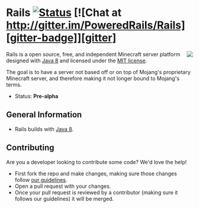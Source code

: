 Rails [![Status][travis-badge]][travis] [![Chat at http://gitter.im/PoweredRails/Rails][gitter-badge]][gitter]
=================

<img align="right" src="https://avatars2.githubusercontent.com/u/12877088?s=200">

Rails is a open source, free, and independent Minecraft server platform designed with [Java 8] and licensed under the [MIT license]. 

The goal is to have a server not based off or on top of Mojang's proprietary Minecraft server, and therefore making it not longer bound to Mojang's terms.

 * Status: __Pre-alpha__

## General Information
* Rails builds with [Java 8].

## Contributing
Are you a developer looking to contribute some code? We'd love the help!
* First fork the repo and make changes, making sure those changes follow [our guidelines](CONTRIBUTING.MD).
* Open a pull request with your changes.
* Once your pull request is reviewed by a contributor (making sure it follows our guidelines) it will be merged.

[MIT license]: https://opensource.org/licenses/MIT
[Java 8]: http://www.oracle.com/technetwork/java/javase/overview/java8-2100321.html
[gitter]: https://gitter.im/PoweredRails/Rails
[gitter-badge]: https://badges.gitter.im/Join%20Chat.svg
[travis]: https://travis-ci.org/PoweredRails/Rails
[travis-badge]: https://travis-ci.org/PoweredRails/Rails.svg?branch=master
[rails-title]: https://avatars2.githubusercontent.com/u/12877088?s=75
